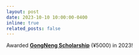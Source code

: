 ```yaml
---
layout: post
date: 2023-10-10 10:00:00-0400
inline: true
related_posts: false
---
```


Awarded **[GongNeng Scholarship](https://zzzx.nankai.edu.cn/5811/list.htm#:~:text=%E7%94%A8%E4%BA%8E%E5%A5%96%E5%8A%B1%E5%9C%A8%E6%A0%A1%E7%94%9F,%E6%A0%B9%E6%8D%AE%E5%BD%93%E5%B9%B4%E4%B8%8A%E7%BA%A7%E6%96%87%E4%BB%B6%E7%A1%AE%E5%AE%9A%EF%BC%89%E3%80%82&text=%E4%BA%BA%E6%B0%91%E6%94%BF%E5%BA%9C%E5%A5%96%E5%AD%A6%E9%87%91-,%E7%94%A8%E4%BA%8E%E5%A5%96%E5%8A%B1%E5%9C%A8%E6%A0%A1%E7%94%9F%E4%B8%AD%E4%BA%8C%E5%B9%B4%E7%BA%A7%E4%BB%A5%E4%B8%8A%EF%BC%88%E5%90%AB,%E6%A0%B9%E6%8D%AE%E5%BD%93%E5%B9%B4%E4%B8%8A%E7%BA%A7%E6%96%87%E4%BB%B6%E7%A1%AE%E5%AE%9A%EF%BC%89%E3%80%82)** (¥5000) in 2023!